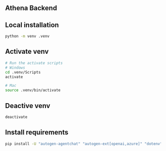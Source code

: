 ## Athena Backend

## Local installation
```bash
python -m venv .venv
```

## Activate venv

```bash
# Run the activate scripts 
# Windows
cd .venv/Scripts
activate

# Mac
source .venv/bin/activate
```

## Deactive venv
```bash
deactivate
```

## Install requirements
```bash
pip install -U "autogen-agentchat" "autogen-ext[openai,azure]" "dotenv"
```
